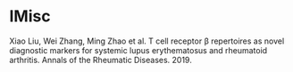 # IMisc
Xiao Liu, Wei Zhang, Ming Zhao et al. T cell receptor β repertoires as novel diagnostic markers for systemic lupus erythematosus and rheumatoid arthritis. Annals of the Rheumatic Diseases. 2019.
